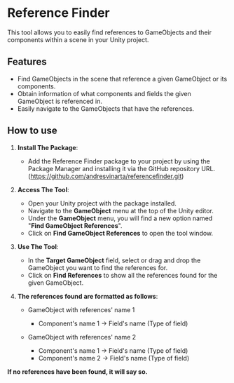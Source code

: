 # Reference Finder

This tool allows you to easily find references to GameObjects and their components within a scene in your Unity project.

## Features
- Find GameObjects in the scene that reference a given GameObject or its components.
- Obtain information of what components and fields the given GameObject is referenced in.
- Easily navigate to the GameObjects that have the references.

## How to use
1. **Install The Package**:
   - Add the Reference Finder package to your project by using the Package Manager and installing it via the GitHub repository URL. (https://github.com/andresvinarta/referencefinder.git)

2. **Access The Tool**:
   - Open your Unity project with the package installed.
   - Navigate to the **GameObject** menu at the top of the Unity editor.
   - Under the **GameObject** menu, you will find a new option named "**Find GameObject References**".
   - Click on **Find GameObject References** to open the tool window.
  
3. **Use The Tool**:
   - In the **Target GameObject** field, select or drag and drop the GameObject you want to find the references for.
   - Click on **Find References** to show all the references found for the given GameObject.

4. **The references found are formatted as follows**:
    - GameObject with references' name 1
        - Component's name 1 -> Field's name (Type of field)
 
    - GameObject with references' name 2
        - Component's name 1 -> Field's name (Type of field)
        - Component's name 2 -> Field's name (Type of field)

**If no references have been found, it will say so.**
